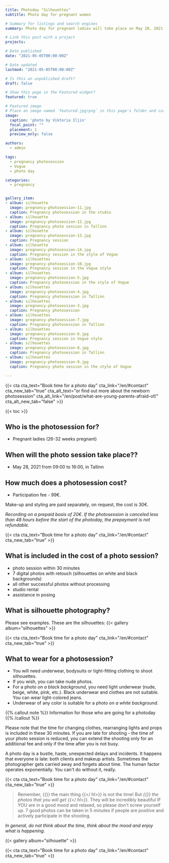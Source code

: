 ```yaml
---
title: Photoday "Silhouettes"
subtitle: Photo day for pregnant women

# Summary for listings and search engines
summary: Photo day for pregnant ladies will take place on May 28, 2021 in Tallinn

# Link this post with a project
projects: 

# Date published
date: "2021-05-05T00:00:00Z"

# Date updated
lastmod: "2021-05-05T00:00:00Z"

# Is this an unpublished draft?
draft: false

# Show this page in the Featured widget?
featured: true

# Featured image
# Place an image named `featured.jpg/png` in this page's folder and customize its options here.
image:
  caption: 'photo by Viktoria Iljin'
  focal_point: ""
  placement: 1
  preview_only: false

authors:
  - admin

tags:
  - pregnancy photosession
  - Vogue
  - photo day

categories:
  - pregnancy


gallery_item:
- album: silhouette
  image: pregnancy-photosession-11.jpg
  caption: Pregnancy photosession in the studio
- album: silhouette
  image: pregnancy-photosession-12.jpg
  caption: Pregnancy photo session in Tallinn
- album: silhouette
  image: pregnancy-photosession-13.jpg
  caption: Pregnancy session 
- album: silhouette
  image: pregnancy-photosession-14.jpg
  caption: Pregnancy session in the style of Vogue
- album: silhouettes
  image: pregnancy-photosession-10.jpg
  caption: Pregnancy session in the Vogue style
- album: silhouettes
  image: pregnancy-photosession-5.jpg
  caption: Pregnancy photosession in the style of Vogue
- album: silhouettes
  image: pregnancy-photosession-4.jpg
  caption: Pregnancy photosession in Tallinn
- album: silhouettes
  image: pregnancy-photosession-3.jpg
  caption: Pregnancy photosession
- album: silhouettes
  image: pregnancy-photosession-7.jpg
  caption: Pregnancy photosession in Tallinn
- album: silhouettes
  image: pregnancy-photosession-6.jpg
  caption: Pregnancy session in Vogue style
- album: silhouettes
  image: pregnancy-photosession-8.jpg
  caption: Pregnancy photosession in Tallinn
- album: silhouettes
  image: pregnancy-photosession-9.jpg
  caption: Pregnancy photo session in the style of Vogue

---
```

{{< cta cta_text="Book time for a photo day" cta_link="/en/#contact" cta_new_tab="true" cta_alt_text="or find out more about the newborn photosession" cta_alt_link="/en/post/what-are-young-parents-afraid-of/" cta_alt_new_tab="false" >}}

{{< toc >}}

## Who is the photosession for?
- Pregnant ladies (26-32 weeks pregnant)

## When will the photo session take place??
- May 28, 2021 from 09:00 to 16:00, in Tallinn

## How much does a photosession cost?
- Participation fee - 99€.

Make-up and styling are paid separately, on request, the cost is 30€.

_Recording on a prepaid basis of 20€. If the photosession is canceled less than 48 hours before the start of the photoday, the prepayment is not refundable._

{{< cta cta_text="Book time for a photo day" cta_link="/en/#contact" cta_new_tab="true" >}}

## What is included in the cost of a photo session?
- photo session within 30 minutes
- 7 digital photos with retouch (silhouettes on white and black backgrounds)
- all other successful photos without processing
- studio rental
- assistance in posing

## What is silhouette photography?

Please see examples. These are the silhouettes:
{{< gallery album="silhouettes" >}}

{{< cta cta_text="Book time for a photo day" cta_link="/en/#contact" cta_new_tab="true" >}}

## What to wear for a photosession?
- You will need underwear, bodysuits or tight-fitting clothing to shoot silhouettes.
- If you wish, you can take nude photos.
- For a photo _on a black background_, you need light underwear (nude, beige, white, pink, etc.). Black underwear and clothes are not suitable. You can wear light-colored jeans.
- Underwear of any color is suitable for a photo _on a white background_.

{{% callout note %}}
Information for those who are going for a photoday
{{% /callout %}}

Please note that the time for changing clothes, rearranging lights and props is included in these 30 minutes.
If you are late for shooting - the time of your photo session is reduced, you can extend the shooting only for an additional fee and only if the time after you is not busy.

A photo day is a bustle, haste, unexpected delays and incidents. It happens that everyone is late: both clients and makeup artists. Sometimes the photographer gets carried away and forgets about time. The human factor operates exponentially. You can't do without it, really.

{{< cta cta_text="Book time for a photo day" cta_link="/en/#contact" cta_new_tab="true" >}}

> Remember, {{<hl>}} the main thing {{</ hl>}} is not the time! But _{{<hl>}} the photos that you will get {{</ hl>}}._ They will be incredibly beautiful IF YOU are in a good mood and relaxed, so please don't screw yourself up.
7 good photos can be taken in 5 minutes if people are positive and actively participate in the shooting.

_In general, do not think about the time, think about the mood and enjoy what is happening._

{{< gallery album="silhouette" >}}

{{< cta cta_text="Book time for a photo day" cta_link="/en/#contact" cta_new_tab="true" >}}